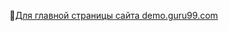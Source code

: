 🔗[Для главной страницы сайта demo.guru99.com](https://docs.google.com/spreadsheets/d/1ki6fS9H8J36UG6wLoRapSyq9S-bThYO5qv_GVoBSJgk/edit?usp=drive_link)
